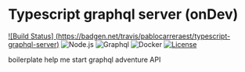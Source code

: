 # Typescript graphql server (onDev)
[![Build Status] (https://badgen.net/travis/pablocarreraest/typescript-graphql-server)](https://travis-ci.org/pablocarreraest/typescript-graphql-server) ![Node.js](https://badgen.net/badge/Node/latest?color=green) ![Graphql](https://badgen.net/badge//graphql?icon=graphql&color=purple) ![Docker](https://badgen.net/badge//docker?icon=docker) [![License](https://badgen.net/badge/license/MIT/blue)](https://github.com/pablocarreraest/starcines.api/blob/master/LICENSE) 

boilerplate help me start graphql adventure API
